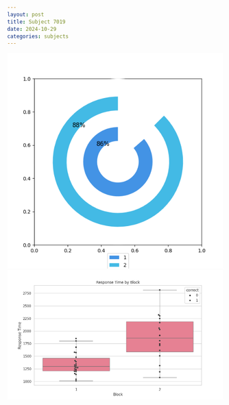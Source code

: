 ```yaml
---
layout: post
title: Subject 7019
date: 2024-10-29
categories: subjects
---
```


![](data/7019/run-26/7019__acc_test.png)
![](data/7019/run-26/7019_rt.png)
